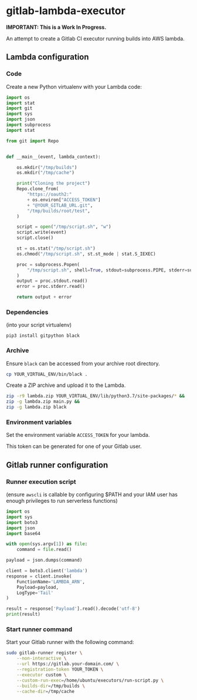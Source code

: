 # gitlab-lambda-executor

**IMPORTANT: This is a Work In Progress.**

An attempt to create a Gitlab CI executor running builds into AWS lambda.

## Lambda configuration

### Code

Create a new Python virtualenv with your Lambda code:

```python
import os
import stat
import git
import sys
import json
import subprocess
import stat

from git import Repo


def __main__(event, lambda_context):

    os.mkdir("/tmp/builds")
    os.mkdir("/tmp/cache")

    print("Cloning the project")
    Repo.clone_from(
        "https://oauth2:"
        + os.environ["ACCESS_TOKEN"]
        + "@YOUR_GITLAB_URL.git",
        "/tmp/builds/root/test",
    )

    script = open("/tmp/script.sh", "w")
    script.write(event)
    script.close()

    st = os.stat("/tmp/script.sh")
    os.chmod("/tmp/script.sh", st.st_mode | stat.S_IEXEC)

    proc = subprocess.Popen(
        "/tmp/script.sh", shell=True, stdout=subprocess.PIPE, stderr=subprocess.PIPE
    )
    output = proc.stdout.read()
    error = proc.stderr.read()

    return output + error
```

### Dependencies

(into your script virtualenv)

```shell
pip3 install gitpython black 
```

### Archive

Ensure `black` can be accessed from your archive root directory.

```sh
cp YOUR_VIRTUAL_ENV/bin/black .
```

Create a ZIP archive and upload it to the Lambda.

```sh
zip -r9 lambda.zip YOUR_VIRTUAL_ENV/lib/python3.7/site-packages/* && 
zip -g lambda.zip main.py &&
zip -g lambda.zip black
```

### Environment variables

Set the environment variable `ACCESS_TOKEN` for your lambda.

This token can be generated for one of your Gitlab user.

## Gitlab runner configuration

### Runner execution script

(ensure `awscli` is callable by configuring $PATH and your IAM user has enough privileges to run serverless functions)

```python
import os
import sys
import boto3
import json
import base64

with open(sys.argv[1]) as file:
    command = file.read()

payload = json.dumps(command)

client = boto3.client('lambda')
response = client.invoke(
    FunctionName='LAMBDA_ARN',
    Payload=payload,
    LogType='Tail'
)

result = response['Payload'].read().decode('utf-8')
print(result)
```

### Start runner command

Start your Gitlab runner with the following command:

```sh
sudo gitlab-runner register \
    --non-interactive \
    --url https://gitlab.your-domain.com/ \
    --registration-token YOUR_TOKEN \
    --executor custom \
    --custom-run-exec=/home/ubuntu/executors/run-script.py \
    --builds-dir=/tmp/builds \
    --cache-dir=/tmp/cache
```
